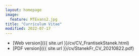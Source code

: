 ```yaml
---
layout: homepage
image:
  feature: MTEvans2.jpg
title: "Curriculum Vitae"
modified: 2022-07-17
---
```


- [Web version]({{ site.url }}/cv/CV_FrantisekStanek.html)
- [PDF version]({{ site.url }}/cv/StanekFr_CV_20210822.pdf)
